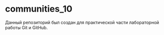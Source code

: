 # communities_10
Данный репозиторий был создан для практической части лабораторной работы Git и GitHub.
